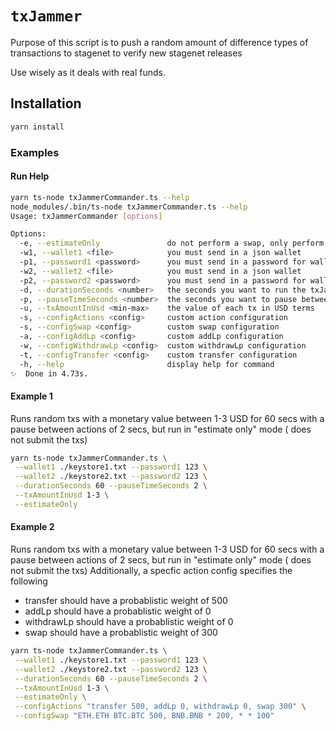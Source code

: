 # `txJammer`

Purpose of this script is to push a random amount of difference types of transactions to stagenet to verify new stagenet releases

Use wisely as it deals with real funds.

## Installation

```bash
yarn install
```

### Examples

#### Run Help

```bash
yarn ts-node txJammerCommander.ts --help
node_modules/.bin/ts-node txJammerCommander.ts --help
Usage: txJammerCommander [options]

Options:
  -e, --estimateOnly               do not perform a swap, only perform an estimate swap
  -w1, --wallet1 <file>            you must send in a json wallet
  -p1, --password1 <password>      you must send in a password for wallet 1
  -w2, --wallet2 <file>            you must send in a json wallet
  -p2, --password2 <password>      you must send in a password for wallet 2
  -d, --durationSeconds <number>   the seconds you want to run the txJammer for
  -p, --pauseTimeSeconds <number>  the seconds you want to pause between actions
  -u, --txAmountInUsd <min-max>    the value of each tx in USD terms
  -s, --configActions <config>     custom action configuration
  -s, --configSwap <config>        custom swap configuration
  -a, --configAddLp <config>       custom addLp configuration
  -w, --configWithdrawLp <config>  custom withdrawLp configuration
  -t, --configTransfer <config>    custom transfer configuration
  -h, --help                       display help for command
✨  Done in 4.73s.
```

#### Example 1

Runs random txs with a monetary value between 1-3 USD for 60 secs with a pause between actions of 2 secs, but run in "estimate only" mode ( does not submit the txs)

```bash
yarn ts-node txJammerCommander.ts \
 --wallet1 ./keystore1.txt --password1 123 \
 --wallet2 ./keystore2.txt --password2 123 \
 --durationSeconds 60 --pauseTimeSeconds 2 \
 --txAmountInUsd 1-3 \
 --estimateOnly
```

#### Example 2

Runs random txs with a monetary value between 1-3 USD for 60 secs with a pause between actions of 2 secs, but run in "estimate only" mode ( does not submit the txs)
Additionally, a specfic action config specifies the following

- transfer should have a probablistic weight of 500
- addLp should have a probablistic weight of 0
- withdrawLp should have a probablistic weight of 0
- swap should have a probablistic weight of 300

```bash
yarn ts-node txJammerCommander.ts \
 --wallet1 ./keystore1.txt --password1 123 \
 --wallet2 ./keystore2.txt --password2 123 \
 --durationSeconds 60 --pauseTimeSeconds 2 \
 --txAmountInUsd 1-3 \
 --estimateOnly \
 --configActions "transfer 500, addLp 0, withdrawLp 0, swap 300" \
 --configSwap "ETH.ETH BTC.BTC 500, BNB.BNB * 200, * * 100"
```
